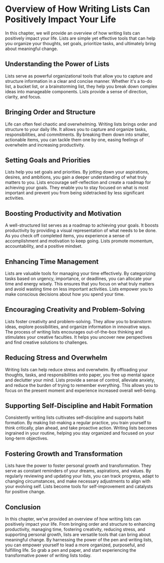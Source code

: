 # Overview of How Writing Lists Can Positively Impact Your Life

In this chapter, we will provide an overview of how writing lists can positively impact your life. Lists are simple yet effective tools that can help you organize your thoughts, set goals, prioritize tasks, and ultimately bring about meaningful change.

## Understanding the Power of Lists

Lists serve as powerful organizational tools that allow you to capture and structure information in a clear and concise manner. Whether it's a to-do list, a bucket list, or a brainstorming list, they help you break down complex ideas into manageable components. Lists provide a sense of direction, clarity, and focus.

## Bringing Order and Structure

Life can often feel chaotic and overwhelming. Writing lists brings order and structure to your daily life. It allows you to capture and organize tasks, responsibilities, and commitments. By breaking them down into smaller, actionable items, you can tackle them one by one, easing feelings of overwhelm and increasing productivity.

## Setting Goals and Priorities

Lists help you set goals and priorities. By jotting down your aspirations, desires, and ambitions, you gain a deeper understanding of what truly matters to you. Lists encourage self-reflection and create a roadmap for achieving your goals. They enable you to stay focused on what is most important and prevent you from being sidetracked by less significant activities.

## Boosting Productivity and Motivation

A well-structured list serves as a roadmap to achieving your goals. It boosts productivity by providing a visual representation of what needs to be done. As you check off completed items, you experience a sense of accomplishment and motivation to keep going. Lists promote momentum, accountability, and a positive mindset.

## Enhancing Time Management

Lists are valuable tools for managing your time effectively. By categorizing tasks based on urgency, importance, or deadlines, you can allocate your time and energy wisely. This ensures that you focus on what truly matters and avoid wasting time on less important activities. Lists empower you to make conscious decisions about how you spend your time.

## Encouraging Creativity and Problem-Solving

Lists foster creativity and problem-solving. They allow you to brainstorm ideas, explore possibilities, and organize information in innovative ways. The process of writing lists encourages out-of-the-box thinking and stimulates your creative faculties. It helps you uncover new perspectives and find creative solutions to challenges.

## Reducing Stress and Overwhelm

Writing lists can help reduce stress and overwhelm. By offloading your thoughts, tasks, and responsibilities onto paper, you free up mental space and declutter your mind. Lists provide a sense of control, alleviate anxiety, and reduce the burden of trying to remember everything. This allows you to focus on the present moment and experience increased overall well-being.

## Supporting Self-Discipline and Habit Formation

Consistently writing lists cultivates self-discipline and supports habit formation. By making list-making a regular practice, you train yourself to think critically, plan ahead, and take proactive action. Writing lists becomes ingrained in your routine, helping you stay organized and focused on your long-term objectives.

## Fostering Growth and Transformation

Lists have the power to foster personal growth and transformation. They serve as constant reminders of your dreams, aspirations, and values. By regularly reviewing and updating your lists, you can track progress, adapt to changing circumstances, and make necessary adjustments to align with your evolving self. Lists become tools for self-improvement and catalysts for positive change.

## Conclusion

In this chapter, we've provided an overview of how writing lists can positively impact your life. From bringing order and structure to enhancing productivity, managing time, fostering creativity, reducing stress, and supporting personal growth, lists are versatile tools that can bring about meaningful change. By harnessing the power of the pen and writing lists, you can empower yourself to lead a more organized, purposeful, and fulfilling life. So grab a pen and paper, and start experiencing the transformative power of writing lists today.
